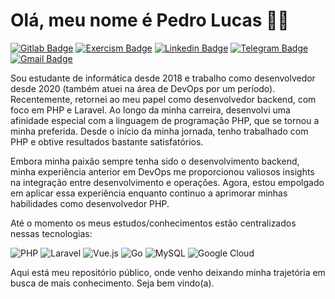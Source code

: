 # Olá, meu nome é Pedro Lucas 👨‍💻

[![Gitlab Badge](https://img.shields.io/badge/GitLab-330F63?style=for-the-badge&logo=gitlab&logoColor=white)](https://gitlab.com/LucasWPL)
[![Exercism Badge](https://img.shields.io/badge/Exercism-009CAB?style=for-the-badge&logo=exercism&logoColor=white)](https://exercism.org/profiles/LucasWPL)
[![Linkedin Badge](https://img.shields.io/badge/LinkedIn-0077B5?style=for-the-badge&logo=linkedin&logoColor=white)](https://www.linkedin.com/in/lucaswpl/)
[![Telegram Badge](https://img.shields.io/badge/telegram-1ca0f1?style=for-the-badge&logo=telegram&logoColor=white)](https://t.me/lucaswpl03)
[![Gmail Badge](https://img.shields.io/badge/gmail-c14438?style=for-the-badge&logo=gmail&logoColor=white)](mailto:pedro.lucaswpl@gmail.com)

Sou estudante de informática desde 2018 e trabalho como desenvolvedor desde 2020 (também atuei na área de DevOps por um período). Recentemente, retornei ao meu papel como desenvolvedor backend, com foco em PHP e Laravel. Ao longo da minha carreira, desenvolvi uma afinidade especial com a linguagem de programação PHP, que se tornou a minha preferida. Desde o início da minha jornada, tenho trabalhado com PHP e obtive resultados bastante satisfatórios.

Embora minha paixão sempre tenha sido o desenvolvimento backend, minha experiência anterior em DevOps me proporcionou valiosos insights na integração entre desenvolvimento e operações. Agora, estou empolgado em aplicar essa experiência enquanto continuo a aprimorar minhas habilidades como desenvolvedor PHP.

Até o momento os meus estudos/conhecimentos estão centralizados nessas tecnologias:

![PHP](https://img.shields.io/badge/php-%23777BB4.svg?style=for-the-badge&logo=php&logoColor=white)
![Laravel](https://img.shields.io/badge/laravel-%23FF2D20.svg?style=for-the-badge&logo=laravel&logoColor=white)
![Vue.js](https://img.shields.io/badge/vuejs-%2335495e.svg?style=for-the-badge&logo=vuedotjs&logoColor=%234FC08D)
![Go](https://img.shields.io/badge/go-%2300ADD8.svg?style=for-the-badge&logo=go&logoColor=white)
![MySQL](https://img.shields.io/badge/mysql-%2300f.svg?style=for-the-badge&logo=mysql&logoColor=white)
![Google Cloud](https://img.shields.io/badge/GoogleCloud-%234285F4.svg?style=for-the-badge&logo=google-cloud&logoColor=white)

Aqui está meu repositório público, onde venho deixando minha trajetória em busca de mais conhecimento. Seja bem vindo(a).
